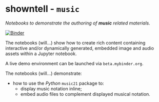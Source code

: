 # showntell - `music`

*Notebooks to demonstrate the authoring of __music__ related materials.*

[![Binder](http://mybinder.org/badge.svg)](https://mybinder.org/v2/gh/psychemedia/showntell/music)

The notebooks (will...) show how to create rich content containing interactive and/or dynamically generated, embedded image and audio assets within a Jupyter notebook.

A live demo environment can be launched via `beta.mybinder.org`.

The notebooks (will...) demonstrate:

- how to use the *Python* `music21` package to:
  - display music notation inline;
  - embed audio files to complement displayed musical notation.
